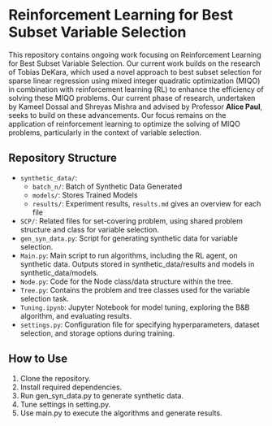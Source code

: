 # Reinforcement Learning for Best Subset Variable Selection

This repository contains ongoing work focusing on Reinforcement Learning for Best Subset Variable Selection. Our current work builds on the research of Tobias DeKara, which used a novel approach to best subset selection for sparse linear regression using mixed integer quadratic optimization (MIQO) in combination with reinforcement learning (RL) to enhance the efficiency of solving these MIQO problems. Our current phase of research, undertaken by Kameel Dossal and Shreyas Mishra and advised by Professor **Alice Paul**, seeks to build on these advancements. Our focus remains on the application of reinforcement learning to optimize the solving of MIQO problems, particularly in the context of variable selection. 


## Repository Structure
- `synthetic_data/`: 
    - `batch_n/`: Batch of Synthetic Data Generated
    - `models/`: Stores Trained Models
    - `results/`: Experiment results, `results.md` gives an overview for each file
- `SCP/`: Related files for set-covering problem, using shared problem structure and class for variable selection.
- `gen_syn_data.py`: Script for generating synthetic data for variable selection.
- `Main.py`: Main script to run algorithms, including the RL agent, on synthetic data. Outputs stored in synthetic_data/results and models in synthetic_data/models.
- `Node.py`: Code for the Node class/data structure within the tree.
- `Tree.py`: Contains the problem and tree classes used for the variable selection task.
- `Tuning.ipynb`: Jupyter Notebook for model tuning, exploring the B&B algorithm, and evaluating results.
- `settings.py`: Configuration file for specifying hyperparameters, dataset selection, and storage options during training.

## How to Use
1. Clone the repository.
2. Install required dependencies.
3. Run gen_syn_data.py to generate synthetic data.
4. Tune settings in setting.py.
5. Use main.py to execute the algorithms and generate results.